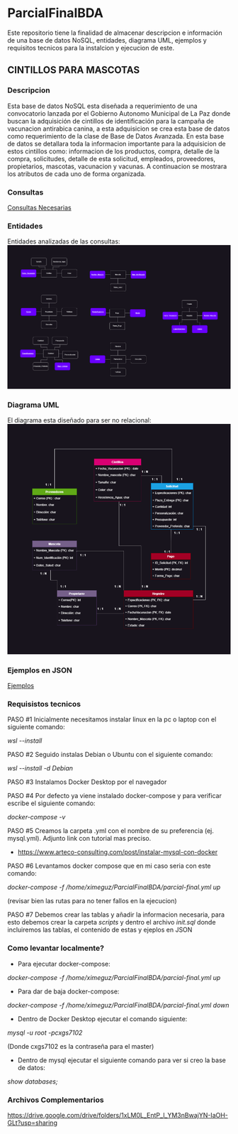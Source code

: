 # ParcialFinalBDA
Este repositorio tiene la finalidad de almacenar descripcion e información de una base de datos NoSQL, entidades, diagrama UML, ejemplos y requisitos tecnicos para la instalcion y ejecucion de este. 

## **CINTILLOS PARA MASCOTAS**

### **Descripcion**
Esta base de datos NoSQL esta diseñada a requerimiento de una convocatorio lanzada por el Gobierno Autonomo Municipal de La Paz donde buscan la adquisición de cintillos de identificación para la campaña de vacunacion antirabica canina, a esta adquisicion se crea esta base de datos como requerimiento de la clase de Base de Datos Avanzada. 
En esta base de datos se detallara toda la informacion importante para la adquisicion de estos cintillos como: informacion de los productos, compra, detalle de la compra, solicitudes, detalle de esta solicitud, empleados, proveedores, propietarios, mascotas, vacunacion y vacunas. A continuacion se mostrara los atributos de cada uno de forma organizada.

### **Consultas**
[Consultas Necesarias](consultas.txt)

### **Entidades**
Entidades analizadas de las consultas:
![Alt text](ProyectoFinal.png)

### **Diagrama UML**
El diagrama esta diseñado para ser no relacional:
![Alt text](ProyectoFinalUML.png)

### **Ejemplos en JSON**
[Ejemplos](final-nodejs)

### **Requisistos tecnicos**
PASO #1
Inicialmente necesitamos instalar linux en la pc o laptop con el siguiente comando: 

*wsl --install*

PASO #2
Seguido instalas Debian o Ubuntu con el siguiente comando:

*wsl --install -d Debian*

PASO #3
Instalamos Docker Desktop por el navegador

PASO #4
Por defecto ya viene instalado docker-compose y para verificar escribe el siguiente comando:

*docker-compose -v*

PASO #5
Creamos la carpeta .yml con el nombre de su preferencia (ej. mysql.yml). Adjunto link con tutorial mas preciso.

- https://www.arteco-consulting.com/post/instalar-mysql-con-docker

PASO #6
Levantamos docker compose que en mi caso seria con este comando:

*docker-compose -f /home/ximeguz/ParcialFinalBDA/parcial-final.yml up*

(revisar bien las rutas para no tener fallos en la ejecucion)

PASO #7
Debemos crear las tablas y añadir la informacion necesaria, para esto debemos crear la carpeta *scripts* y dentro el archivo *init.sql* donde incluiremos las tablas, el contenido de estas y ejeplos en JSON


### **Como levantar localmente?**
- Para ejecutar docker-compose:

*docker-compose -f /home/ximeguz/ParcialFinalBDA/parcial-final.yml up*

- Para dar de baja docker-compose:

*docker-compose -f /home/ximeguz/ParcialFinalBDA/parcial-final.yml down*

- Dentro de Docker Desktop ejecutar el comando siguiente:

*mysql -u root -pcxgs7102*

(Donde cxgs7102 es la contraseña para el master)

- Dentro de mysql ejecutar el siguiente comando para ver si creo la base de datos:

*show databases;*

### **Archivos Complementarios**
https://drive.google.com/drive/folders/1xLM0L_EntP_l_YM3nBwajYN-IaOH-GLt?usp=sharing
